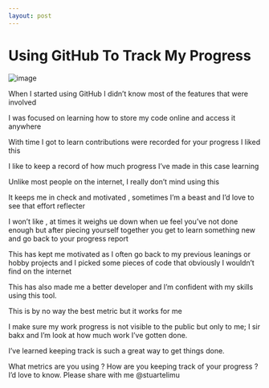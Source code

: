 ```yaml
---
layout: post
---
```


# Using GitHub To Track My Progress

![image](https://user-images.githubusercontent.com/41069456/126903197-298fa4d5-48f3-4638-a448-a15bc2044d1b.png)


When I started using GitHub I didn’t know most of the features that were involved 

I was focused on learning how to store my code online and access it anywhere 

With time I got to learn contributions were recorded for your progress I liked this 

I like to keep a record of how much progress I’ve made in this case learning 

Unlike most people on the internet, I really don’t mind using this 

It keeps me in check and motivated , sometimes I’m a beast and I’d love to see that effort reflecter

I won’t like , at times it weighs ue down when ue feel you’ve not done enough but after piecing yourself together you get to learn something new and go back to your progress report 

This has kept me motivated as I often go back to my previous leanings or hobby projects and I picked some pieces of code that obviously I wouldn’t find on the internet 

This has also made me a better developer and I’m confident with my skills using this tool. 

This is by no way the best metric but it works for me 

I make sure my work progress is not visible to the public but only to me; I sir bakx and I’m look at how much work I’ve gotten done. 

I’ve learned keeping track is such a great way to get things done. 

What metrics are you using ? How are you keeping track of your progress ? I’d love to know. Please share with me @stuartelimu
